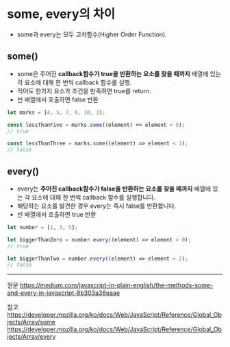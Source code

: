# some, every의 차이

- some과 every는 모두 고차함수(Higher Order Function).

## some()

- some은 주어진 **callback함수가 true을 반환하는 요소를 찾을 때까지** 배열에 있는 각 요소에 대해 한 번씩 callback 함수를 실행.
- 적어도 한가지 요소가 조건을 만족하면 true를 return.
- 빈 배열에서 호출하면 false 반환

```javascript
let marks = [4, 5, 7, 9, 10, 3];

const lessThanFive = marks.some((element) => element < 5);
// true

const lessThanThree = marks.some((element) => element < 3);
// false
```

## every()

- every는 **주어진 callback함수가 false을 반환하는 요소를 찾을 때까지** 배열에 있는 각 요소에 대해 한 번씩 callback 함수를 실행합니다.
- 해당하는 요소를 발견한 경우 every는 즉시 false를 반환합니다.
- 빈 배열에서 호출하면 true 반환

```javascript
let number = [1, 3, 5];

let biggerThanZero = number.every((element) => element > 0);
// true

let biggerThanTwo = number.every((element) => element > 2);
// false
```

---

원문
https://medium.com/javascript-in-plain-english/the-methods-some-and-every-in-javascript-8b303a36eaae

참고
https://developer.mozilla.org/ko/docs/Web/JavaScript/Reference/Global_Objects/Array/some
https://developer.mozilla.org/ko/docs/Web/JavaScript/Reference/Global_Objects/Array/every
